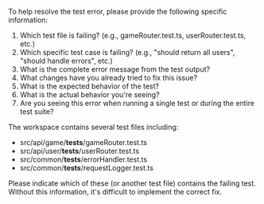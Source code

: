 To help resolve the test error, please provide the following specific information:

1. Which test file is failing? (e.g., gameRouter.test.ts, userRouter.test.ts, etc.)
2. Which specific test case is failing? (e.g., "should return all users", "should handle errors", etc.)
3. What is the complete error message from the test output?
4. What changes have you already tried to fix this issue?
5. What is the expected behavior of the test?
6. What is the actual behavior you're seeing?
7. Are you seeing this error when running a single test or during the entire test suite?

The workspace contains several test files including:
- src/api/game/__tests__/gameRouter.test.ts
- src/api/user/__tests__/userRouter.test.ts
- src/common/__tests__/errorHandler.test.ts
- src/common/__tests__/requestLogger.test.ts

Please indicate which of these (or another test file) contains the failing test. Without this information, it's difficult to implement the correct fix.
